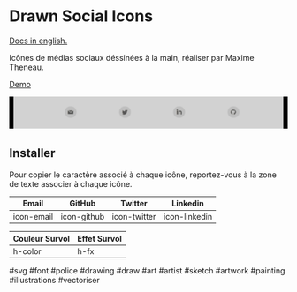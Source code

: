 # Drawn Social Icons

[Docs in english.](./README-ENG.md)

Icônes de médias sociaux déssinées à la main, réaliser par Maxime Theneau.

[Demo](https://maximethe.github.io/Drawn-Social-Icons/demo-files/demo.html )

![Icon Social Drawn  Theneau Maxime](/demo-files/demo.gif "Icon Social Drawn Theneau Maxime")

## Installer

Pour copier le caractère associé à chaque icône, reportez-vous à la zone de texte associer à chaque icône.

| Email | GitHub | Twitter | Linkedin |
|---|---|---|---|
| icon-email | icon-github | icon-twitter | icon-linkedin |

| Couleur Survol | Effet Survol |
|---|---|
| h-color | h-fx |

#svg #font #police #drawing #draw #art #artist #sketch #artwork #painting #illustrations #vectoriser
